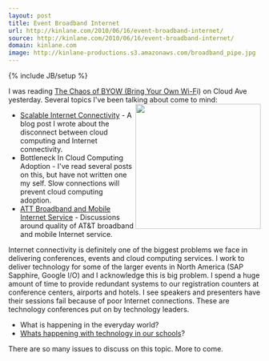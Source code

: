 ```yaml
---
layout: post
title: Event Broadband Internet
url: http://kinlane.com/2010/06/16/event-broadband-internet/
source: http://kinlane.com/2010/06/16/event-broadband-internet/
domain: kinlane.com
image: http://kinlane-productions.s3.amazonaws.com/broadband_pipe.jpg
---
```

{% include JB/setup %}

<p>
     I was reading <a href="http://www.cloudave.com/link/the-chaos-of-byow-bring-your-own-wi-fi?utm_source=feedburner&amp;utm_medium=feed&amp;utm_campaign=Feed%3A+CloudAve+%28CloudAve%29&amp;utm_content=Google+Reader">The Chaos of BYOW (Bring Your Own Wi-F</a>i) on Cloud Ave yesterday. Several topics I've been talking about come to mind:<img class="c1" title="Broadband Internet" src="http://kinlane-productions.s3.amazonaws.com/broadband_pipe.jpg" alt="" width="250" align="right" />
</p>
<ul class="mainlist">
     <li>
          <a href="http://www.kinlane.com/2010/06/scalable-internet-connectivity/">Scalable Internet Connectivity</a> - A blog post I wrote about the disconnect between cloud computing and Internet connectivity.
     </li>
     <li>Bottleneck In Cloud Computing Adoption - I've read several posts on this, but have not written one my self. Slow connections will prevent cloud computing adoption.
     </li>
     <li>
          <a href="http://www.kinlane.com/2010/06/att-rants-and-raves/">ATT Broadband and Mobile Internet Service</a> - Discussions around quality of AT&amp;T broadband and mobile Internet service.
     </li>
</ul>
<p>
     Internet connectivity is definitely one of the biggest problems we face in delivering conferences, events and cloud computing services. I work to deliver technology for some of the larger events in North America (SAP Sapphire, Google I/O) and I acknowledge this is big problem. I spend a huge amount of time to provide redundant systems to our registration counters at conference centers, airports and hotels. I see speakers and presenters have their sessions fail because of poor Internet connections. These are technology conferences put on by technology leaders.
</p>
<ul class="mainlist">
     <li>What is happening in the everyday world?
     </li>
     <li>
          <a href="http://www.hackeducation.com">Whats happening with technology in our schools</a>?
     </li>
</ul>
<p>
     There are so many issues to discuss on this topic. More to come.
</p>